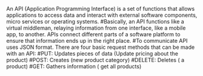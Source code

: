 An API (Application Programming Interface) is a set of functions that allows applications to access data and interact with external software components, micro services or operating systems.
#Basically, an API functions like a virtual middleman, relaying information from one interface, like a mobile app, to another. APIs connect different parts of a software platform to ensure that information ends up in the right place.
#To communicate API uses JSON format. There are four basic request methods that can be made with an API:
#PUT: Updates pieces of data (Update pricing about the product)
#POST: Creates (new product category)
#DELETE: Deletes ( a product)
#GET: Gathers information ( get all products)
